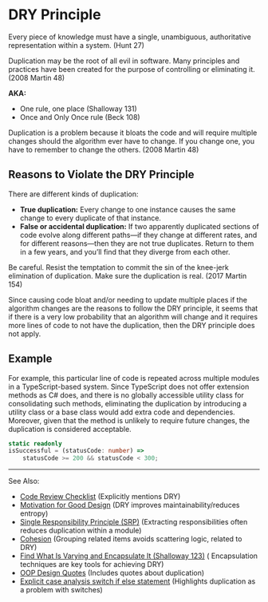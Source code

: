 # DRY Principle

Every piece of knowledge must have a single, unambiguous, authoritative representation within a system. (Hunt 27)

Duplication may be the root of all evil in software. Many principles and practices have been created for the purpose of
controlling or eliminating it. (2008 Martin 48)

**AKA:**

- One rule, one place (Shalloway 131)
- Once and Only Once rule (Beck 108)

Duplication is a problem because it bloats the code and will require multiple changes should the algorithm ever have to
change. If you change one, you have to remember to change the others. (2008 Martin 48)

## Reasons to Violate the DRY Principle

There are different kinds of duplication:

- **True duplication:** Every change to one instance causes the same change to every duplicate of that instance.
- **False or accidental duplication:** If two apparently duplicated sections of code evolve along different paths—if
  they change at different rates, and for different reasons—then they are not true duplicates. Return to them in a few
  years, and you’ll find that they diverge from each other.

Be careful. Resist the temptation to commit the sin of the knee-jerk elimination of duplication. Make sure the
duplication is real. (2017 Martin 154)

Since causing code bloat and/or needing to update multiple places if the algorithm changes are the reasons to follow the
DRY principle, it seems that if there is a very low probability that an algorithm will change and it requires more lines
of code to not have the duplication, then the DRY principle does not apply.

## Example

For example, this particular line of code is repeated across multiple modules in a TypeScript-based system. Since
TypeScript does not offer extension methods as C# does, and there is no globally accessible utility class for
consolidating such methods, eliminating the duplication by introducing a utility class or a base class would add extra
code and dependencies. Moreover, given that the method is unlikely to require future changes, the duplication is
considered acceptable.

```typescript
static readonly
isSuccessful = (statusCode: number) =>
    statusCode >= 200 && statusCode < 300;
```

---
See Also:

- [Code Review Checklist](Code-Review-Checklist.md) (Explicitly mentions DRY)
- [Motivation for Good Design](Motivation-for-Good-Design.md) (DRY improves maintainability/reduces entropy)
- [Single Responsibility Principle (SRP)](Single-Responsibility-Principle-SRP.md) (Extracting responsibilities often
  reduces duplication within a module)
- [Cohesion](Cohesion.md) (Grouping related items avoids scattering logic, related to DRY)
- [Find What Is Varying and Encapsulate It (Shalloway 123)](Find-What-Is-Varying-and-Encapsulate-It-Shalloway-123.md) (
  Encapsulation techniques are key tools for achieving DRY)
- [OOP Design Quotes](OOP-Design-Quotes.md) (Includes quotes about duplication)
- [Explicit case analysis switch if else statement](Explicit-case-analysis-switch-if-else-statement.md) (Highlights
  duplication as a problem with switches)


